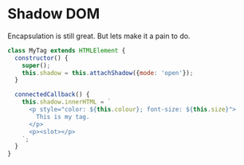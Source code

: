 Shadow DOM
==========

Encapsulation is still great. But lets make it a pain to do.

```javascript
class MyTag extends HTMLElement {
  constructor() {
    super();
    this.shadow = this.attachShadow({mode: 'open'});
  }

  connectedCallback() {
    this.shadow.innerHTML = `
      <p style="color: ${this.colour}; font-size: ${this.size}">
        This is my tag.
      </p>
      <p><slot></p>
    `;
  }
}
```